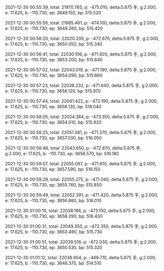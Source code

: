 2021-12-30 00:55:39, total: 21970.765, p: -475.010, delta:5.875 手, g:2.000, e: 17.625, b: -110.730, ep: 3649.150, bp: 515.520

2021-12-30 00:55:59, total: 21985.461, p: -474.100, delta:5.875 手, g:2.000, e: 17.625, b: -110.730, ep: 3649.260, bp: 515.420

2021-12-30 00:56:20, total: 22020.205, p: -472.670, delta:5.875 手, g:2.000, e: 17.625, b: -110.730, ep: 3650.050, bp: 515.340

2021-12-30 00:56:41, total: 22030.106, p: -471.920, delta:5.875 手, g:2.000, e: 17.625, b: -110.730, ep: 3653.200, bp: 515.640

2021-12-30 00:57:02, total: 22043.019, p: -471.190, delta:5.875 手, g:2.000, e: 17.625, b: -110.730, ep: 3654.090, bp: 515.660

2021-12-30 00:57:23, total: 22038.232, p: -471.640, delta:5.875 手, g:2.000, e: 17.625, b: -110.730, ep: 3656.120, bp: 515.970

2021-12-30 00:57:44, total: 22041.422, p: -472.190, delta:5.875 手, g:2.000, e: 17.625, b: -110.730, ep: 3656.130, bp: 516.040

2021-12-30 00:58:05, total: 22024.384, p: -473.350, delta:5.875 手, g:2.000, e: 17.625, b: -110.730, ep: 3654.010, bp: 515.920

2021-12-30 00:58:25, total: 22051.581, p: -471.370, delta:5.875 手, g:2.000, e: 17.625, b: -110.730, ep: 3657.030, bp: 516.050

2021-12-30 00:58:46, total: 22043.650, p: -472.870, delta:5.875 手, g:2.000, e: 17.625, b: -110.730, ep: 3656.570, bp: 516.180

2021-12-30 00:59:07, total: 22055.067, p: -471.610, delta:5.875 手, g:2.000, e: 17.625, b: -110.730, ep: 3657.590, bp: 516.150

2021-12-30 00:59:28, total: 22055.275, p: -471.040, delta:5.875 手, g:2.000, e: 17.625, b: -110.730, ep: 3655.760, bp: 515.850

2021-12-30 00:59:49, total: 22052.391, p: -471.420, delta:5.875 手, g:2.000, e: 17.625, b: -110.730, ep: 3656.660, bp: 516.010

2021-12-30 01:00:10, total: 22038.186, p: -473.150, delta:5.875 手, g:2.000, e: 17.625, b: -110.730, ep: 3658.290, bp: 516.430

2021-12-30 01:00:31, total: 22049.350, p: -472.350, delta:5.875 手, g:2.000, e: 17.625, b: -110.730, ep: 3653.490, bp: 515.730

2021-12-30 01:00:51, total: 22039.516, p: -472.030, delta:5.875 手, g:2.000, e: 17.625, b: -110.730, ep: 3650.530, bp: 515.320

2021-12-30 01:01:12, total: 22038.954, p: -469.710, delta:5.875 手, g:2.000, e: 17.625, b: -110.730, ep: 3646.370, bp: 514.510